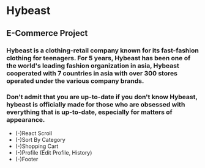 # Hybeast

## E-Commerce Project

<h3>Hybeast is a clothing-retail company known for its fast-fashion clothing for teenagers. For 5 years, Hybeast has been one of the world's leading fashion organization in asia, Hybeast cooperated with 7 countries in asia with over 300 stores operated under the various company brands. </h3>

<h3>Don't admit that you are up-to-date if you don't know Hybeast, hybeast is officially made for those who are obsessed with everything that is up-to-date, especially for matters of appearance. </h3>

- (-)React Scroll
- (-)Sort By Category
- (-)Shopping Cart
- (-)Profile (Edit Profile, History)
- (-)Footer

